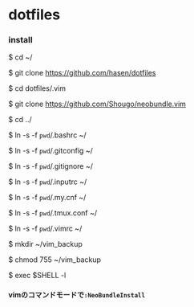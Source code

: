 dotfiles
========

### install

$ cd ~/

$ git clone https://github.com/hasen/dotfiles

$ cd dotfiles/.vim

$ git clone https://github.com/Shougo/neobundle.vim

$ cd ../

$ ln -s -f `pwd`/.bashrc ~/

$ ln -s -f `pwd`/.gitconfig ~/

$ ln -s -f `pwd`/.gitignore ~/

$ ln -s -f `pwd`/.inputrc ~/

$ ln -s -f `pwd`/.my.cnf ~/

$ ln -s -f `pwd`/.tmux.conf ~/

$ ln -s -f `pwd`/.vimrc ~/

$ mkdir ~/vim_backup

$ chmod 755 ~/vim_backup

$ exec $SHELL -l

#### vimのコマンドモードで`:NeoBundleInstall`
